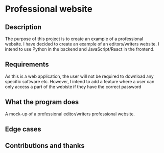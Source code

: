 # Professional website

## Description
The purpose of this project is to create an example of a professional website. I have decided to create an example of an editors/writers website.
I intend to use Python in the backend and JavaScript/React in the frontend.

## Requirements
As this is a web application, the user will not be required to download any specific software etc. However, I intend to add a feature where a user can only access a part of the webiste if they have the correct password

## What the program does
A mock-up of a professional editor/writers professional website.

## Edge cases

## Contributions and thanks